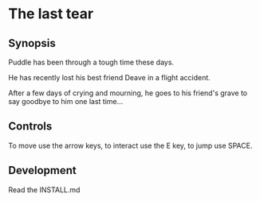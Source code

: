 # The last tear

## Synopsis

Puddle has been through a tough time these days.

He has recently lost his best friend Deave in a flight accident.

After a few days of crying and mourning, he goes to his friend's grave to say goodbye to him one last time...

## Controls

To move use the arrow keys, to interact use the E key, to jump use SPACE.

## Development

Read the INSTALL.md
